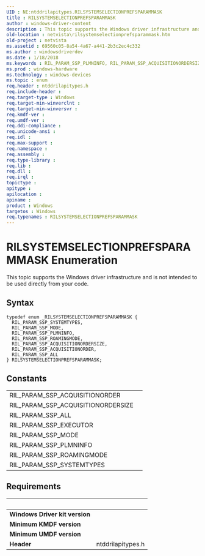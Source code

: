 ```yaml
---
UID : NE:ntddrilapitypes.RILSYSTEMSELECTIONPREFSPARAMMASK
title : RILSYSTEMSELECTIONPREFSPARAMMASK
author : windows-driver-content
description : This topic supports the Windows driver infrastructure and is not intended to be used directly from your code.
old-location : netvista\rilsystemselectionprefsparammask.htm
old-project : netvista
ms.assetid : 69560c05-8a54-4a67-a441-2b3c2ec4c332
ms.author : windowsdriverdev
ms.date : 1/18/2018
ms.keywords : RIL_PARAM_SSP_PLMNINFO, RIL_PARAM_SSP_ACQUISITIONORDERSIZE, ntddrilapitypes/RIL_PARAM_SSP_ACQUISITIONORDER, RIL_PARAM_SSP_MODE, ntddrilapitypes/RIL_PARAM_SSP_ALL, RIL_PARAM_SSP_SYSTEMTYPES, ntddrilapitypes/RIL_PARAM_SSP_SYSTEMTYPES, RIL_PARAM_SSP_ROAMINGMODE, ntddrilapitypes/RILSYSTEMSELECTIONPREFSPARAMMASK, ntddrilapitypes/RIL_PARAM_SSP_ROAMINGMODE, RILSYSTEMSELECTIONPREFSPARAMMASK enumeration [Network Drivers Starting with Windows Vista], RIL_PARAM_SSP_ALL, ntddrilapitypes/RIL_PARAM_SSP_ACQUISITIONORDERSIZE, ntddrilapitypes/RIL_PARAM_SSP_MODE, RIL_PARAM_SSP_ACQUISITIONORDER, ntddrilapitypes/RIL_PARAM_SSP_PLMNINFO, netvista.rilsystemselectionprefsparammask, RILSYSTEMSELECTIONPREFSPARAMMASK
ms.prod : windows-hardware
ms.technology : windows-devices
ms.topic : enum
req.header : ntddrilapitypes.h
req.include-header : 
req.target-type : Windows
req.target-min-winverclnt : 
req.target-min-winversvr : 
req.kmdf-ver : 
req.umdf-ver : 
req.ddi-compliance : 
req.unicode-ansi : 
req.idl : 
req.max-support : 
req.namespace : 
req.assembly : 
req.type-library : 
req.lib : 
req.dll : 
req.irql : 
topictype : 
apitype : 
apilocation : 
apiname : 
product : Windows
targetos : Windows
req.typenames : RILSYSTEMSELECTIONPREFSPARAMMASK
---
```


# RILSYSTEMSELECTIONPREFSPARAMMASK Enumeration
This topic supports the Windows driver infrastructure and is not intended to be used directly from your code.

## Syntax
````
typedef enum _RILSYSTEMSELECTIONPREFSPARAMMASK { 
  RIL_PARAM_SSP_SYSTEMTYPES,
  RIL_PARAM_SSP_MODE,
  RIL_PARAM_SSP_PLMNINFO,
  RIL_PARAM_SSP_ROAMINGMODE,
  RIL_PARAM_SSP_ACQUISITIONORDERSIZE,
  RIL_PARAM_SSP_ACQUISITIONORDER,
  RIL_PARAM_SSP_ALL
} RILSYSTEMSELECTIONPREFSPARAMMASK;
````

## Constants

<table>

<tr>
<td>RIL_PARAM_SSP_ACQUISITIONORDER</td>
<td></td>
</tr>

<tr>
<td>RIL_PARAM_SSP_ACQUISITIONORDERSIZE</td>
<td></td>
</tr>

<tr>
<td>RIL_PARAM_SSP_ALL</td>
<td></td>
</tr>

<tr>
<td>RIL_PARAM_SSP_EXECUTOR</td>
<td></td>
</tr>

<tr>
<td>RIL_PARAM_SSP_MODE</td>
<td></td>
</tr>

<tr>
<td>RIL_PARAM_SSP_PLMNINFO</td>
<td></td>
</tr>

<tr>
<td>RIL_PARAM_SSP_ROAMINGMODE</td>
<td></td>
</tr>

<tr>
<td>RIL_PARAM_SSP_SYSTEMTYPES</td>
<td></td>
</tr>
</table>


## Requirements
| &nbsp; | &nbsp; |
| ---- |:---- |
| **Windows Driver kit version** |  |
| **Minimum KMDF version** |  |
| **Minimum UMDF version** |  |
| **Header** | ntddrilapitypes.h |